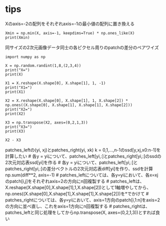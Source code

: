 # tips


Xのaxis=-2の配列をそれぞれaxis=-1の最小値の配列に置き換える
```
Xmin = np.min(X, axis=-1, keepdims=True) * np.ones_like(X)
print(Xmin)
```

同サイズの2次元画像データ同士の各ピクセル周りのpatchの差分のペアワイズ
```
import numpy as np 

X = np.random.randint(1,8,(2,3,4))
print("X=")
print(X) 

X1 = X.reshape(X.shape[0], X.shape[1], 1, -1)
print("X1=")
print(X1)

X2 = X.reshape(X.shape[0], X.shape[1], 1, X.shape[2]) * np.ones((X.shape[0], X.shape[1], X.shape[1], X.shape[2]))
print("X2=")
print(X2)

X3 = np.transpose(X2, axes=(0,2,1,3))
print("X3=")
print(X3)

X2 - X3
```
patches_leftの(yi, xj)とpatches_right(yi, xk) k = 0,1,...,n-1のssd[y,xj,x0:n-1]を計算したい
    # 各y = yiについて、patches_left[yi,:]とpatches_right[yi,:]のssdの2次元対応表ssd[yi]を作る
    # 各y = yiについて、patches_left[yi,:]とpatches_right[yi,:]の差分ベクトルの2次元対応表diff[yi]を作り、ssdを計算 np.sum(diff**2, axis=-1)
    # patches_leftについては、各y=yiにおいて、各x=xjのpatch[i,j]をそれぞれaxis=2の方向にn回複製する
    # patches_leftは、X.reshape(X.shape[0],X.shape[1],1,X.shape[2])として1軸増やしてから、np.ones((X.shape[0],X.shape[1],X.shape[1],X.shape[2]))を*でかけて
    # patches_rightについては、各y=yiにおいて、axis=1方向のpatch[i,1:n]をaxis=2の方向に並べ直し、これをaxis=1方向にn回複製する
    # patches_rightは、patches_leftと同じ処理をしてからnp.transpose(X, axes=(0,2,1,3))とすれば良い
